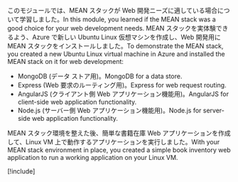 <span data-ttu-id="50612-101">このモジュールでは、MEAN スタックが Web 開発ニーズに適している場合について学習しました。</span><span class="sxs-lookup"><span data-stu-id="50612-101">In this module, you learned if the MEAN stack was a good choice for your web development needs.</span></span> <span data-ttu-id="50612-102">MEAN スタックを実体験できるよう、Azure で新しい Ubuntu Linux 仮想マシンを作成し、Web 開発用に MEAN スタックをインストールしました。</span><span class="sxs-lookup"><span data-stu-id="50612-102">To demonstrate the MEAN stack, you created a new Ubuntu Linux virtual machine in Azure and installed the MEAN stack on it for web development:</span></span>

- <span data-ttu-id="50612-103">MongoDB (データ ストア用)。</span><span class="sxs-lookup"><span data-stu-id="50612-103">MongoDB for a data store.</span></span>
- <span data-ttu-id="50612-104">Express (Web 要求のルーティング用)。</span><span class="sxs-lookup"><span data-stu-id="50612-104">Express for web request routing.</span></span>
- <span data-ttu-id="50612-105">AngularJS (クライアント側 Web アプリケーション機能用)。</span><span class="sxs-lookup"><span data-stu-id="50612-105">AngularJS for client-side web application functionality.</span></span>
- <span data-ttu-id="50612-106">Node.js (サーバー側 Web アプリケーション機能用)。</span><span class="sxs-lookup"><span data-stu-id="50612-106">Node.js for server-side web application functionality.</span></span>

<span data-ttu-id="50612-107">MEAN スタック環境を整えた後、簡単な書籍在庫 Web アプリケーションを作成して、Linux VM 上で動作するアプリケーションを実行しました。</span><span class="sxs-lookup"><span data-stu-id="50612-107">With your MEAN stack environment in place, you created a simple book inventory web application to run a working application on your Linux VM.</span></span>

[!include[](../../../includes/azure-sandbox-cleanup.md)]